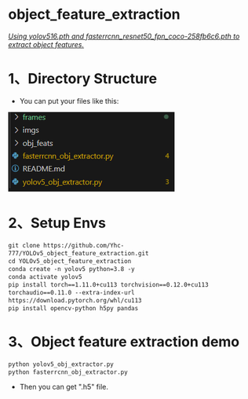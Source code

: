 # object_feature_extraction
*<u>Using yolov516.pth and fasterrcnn_resnet50_fpn_coco-258fb6c6.pth to extract object features.</u>*



# 1、Directory Structure

- You can put your files like this:

![1](./imgs/1.png)

# 2、Setup Envs

```shell
git clone https://github.com/Yhc-777/YOLOv5_object_feature_extraction.git
cd YOLOv5_object_feature_extraction
conda create -n yolov5 python=3.8 -y
conda activate yolov5
pip install torch==1.11.0+cu113 torchvision==0.12.0+cu113 torchaudio==0.11.0 --extra-index-url https://download.pytorch.org/whl/cu113
pip install opencv-python h5py pandas
```

# 3、Object feature extraction demo

```shell
python yolov5_obj_extractor.py
python fasterrcnn_obj_extractor.py
```

- Then you can get ".h5" file.
